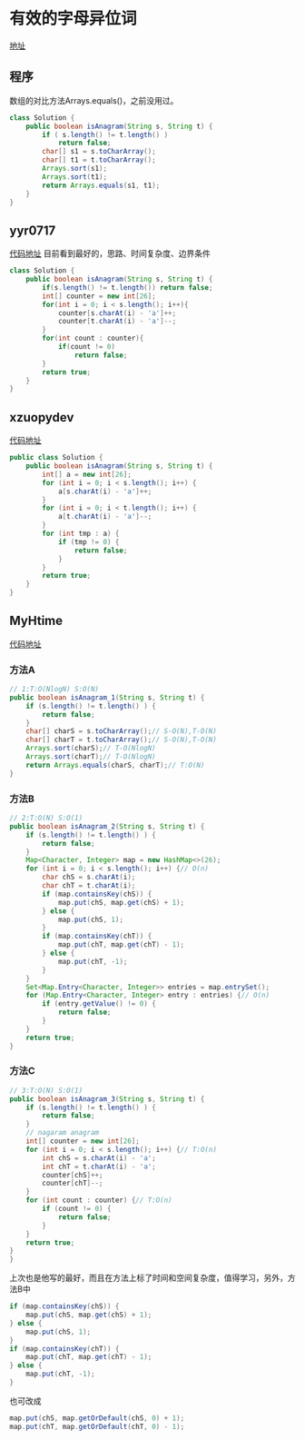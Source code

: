 # 有效的字母异位词
[地址](https://leetcode-cn.com/problems/valid-anagram/)
## 程序
数组的对比方法Arrays.equals()，之前没用过。
```java
class Solution {
    public boolean isAnagram(String s, String t) {
        if ( s.length() != t.length() )
            return false;
        char[] s1 = s.toCharArray();
        char[] t1 = t.toCharArray();
        Arrays.sort(s1);
        Arrays.sort(t1);
        return Arrays.equals(s1, t1);
    }
}
```
## yyr0717
[代码地址](https://github.com/yyr0717/algorithm008-class01/blob/master/Week_02/242_leetcode_valid-anagram.java)
目前看到最好的，思路、时间复杂度、边界条件
```java
class Solution {
    public boolean isAnagram(String s, String t) {
        if(s.length() != t.length()) return false;
        int[] counter = new int[26];
        for(int i = 0; i < s.length(); i++){
            counter[s.charAt(i) - 'a']++;
            counter[t.charAt(i) - 'a']--;
        }
        for(int count : counter){
            if(count != 0)
                return false;
        }
        return true;
    }
}
```
## xzuopydev
[代码地址](https://github.com/xzuopydev/algorithm008-class01/blob/master/Week_02/%5B242%5D有效的字母异位词.java)
```java
public class Solution {
    public boolean isAnagram(String s, String t) {
        int[] a = new int[26];
        for (int i = 0; i < s.length(); i++) {
            a[s.charAt(i) - 'a']++;
        }
        for (int i = 0; i < t.length(); i++) {
            a[t.charAt(i) - 'a']--;
        }
        for (int tmp : a) {
            if (tmp != 0) {
                return false;
            }
        }
        return true;
    }
}
```
## MyHtime
[代码地址](https://github.com/MyHtime/algorithm008-class01/blob/master/Week_02/_242_is_anagram.java)
### 方法A
```java
// 1:T:O(NlogN) S:O(N)
public boolean isAnagram_1(String s, String t) {
    if (s.length() != t.length() ) {
        return false;
    }
    char[] charS = s.toCharArray();// S-O(N),T-O(N)
    char[] charT = t.toCharArray();// S-O(N),T-O(N)
    Arrays.sort(charS);// T-O(NlogN)
    Arrays.sort(charT);// T-O(NlogN)
    return Arrays.equals(charS, charT);// T:O(N)
}
```
### 方法B
```java
// 2:T:O(N) S:O(1)
public boolean isAnagram_2(String s, String t) {
    if (s.length() != t.length() ) {
        return false;
    }
    Map<Character, Integer> map = new HashMap<>(26);
    for (int i = 0; i < s.length(); i++) {// O(n)
        char chS = s.charAt(i);
        char chT = t.charAt(i);
        if (map.containsKey(chS)) {
            map.put(chS, map.get(chS) + 1);
        } else {
            map.put(chS, 1);
        }
        if (map.containsKey(chT)) {
            map.put(chT, map.get(chT) - 1);
        } else {
            map.put(chT, -1);
        }
    }
    Set<Map.Entry<Character, Integer>> entries = map.entrySet();
    for (Map.Entry<Character, Integer> entry : entries) {// O(n)
        if (entry.getValue() != 0) {
            return false;
        }
    }
    return true;
}
```
### 方法C
```java
// 3:T:O(N) S:O(1)
public boolean isAnagram_3(String s, String t) {
    if (s.length() != t.length() ) {
        return false;
    }
    // nagaram anagram
    int[] counter = new int[26];
    for (int i = 0; i < s.length(); i++) {// T:O(n)
        int chS = s.charAt(i) - 'a';
        int chT = t.charAt(i) - 'a';
        counter[chS]++;
        counter[chT]--;
    }
    for (int count : counter) {// T:O(n)
        if (count != 0) {
            return false;
        }
    }
    return true;
}
}
```
上次也是他写的最好，而且在方法上标了时间和空间复杂度，值得学习，另外，方法B中
```java
if (map.containsKey(chS)) {
    map.put(chS, map.get(chS) + 1);
} else {
    map.put(chS, 1);
}
if (map.containsKey(chT)) {
    map.put(chT, map.get(chT) - 1);
} else {
    map.put(chT, -1);
}
```
也可改成
```java
map.put(chS, map.getOrDefault(chS, 0) + 1);
map.put(chT, map.getOrDefault(chT, 0) - 1);
```
